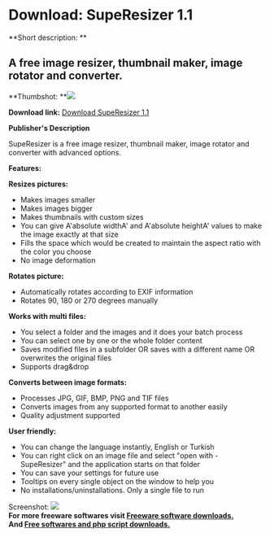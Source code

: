 # Download: SupeResizer 1.1

**Short description: **

## A free image resizer, thumbnail maker, image rotator and converter.

  
**Thumbshot: **![](http://www.freewarefiles.com/screenshot/superesizer_md.jpg)   
  
**Download link:** [Download SupeResizer 1.1](http://freesoftwares.boysofts.com/SupeResizer_program_65248.html)  
  

**Publisher's Description**  
  

SupeResizer is a free image resizer, thumbnail maker, image rotator and
converter with advanced options.

**Features:**

**Resizes pictures:**

  * Makes images smaller 
  * Makes images bigger 
  * Makes thumbnails with custom sizes 
  * You can give A'absolute widthA' and A'absolute heightA' values to make the image exactly at that size 
  * Fills the space which would be created to maintain the aspect ratio with the color you choose 
  * No image deformation 

**Rotates picture:**

  * Automatically rotates according to EXIF information 
  * Rotates 90, 180 or 270 degrees manually 

**Works with multi files:**

  * You select a folder and the images and it does your batch process 
  * You can select one by one or the whole folder content 
  * Saves modified files in a subfolder OR saves with a different name OR overwrites the original files 
  * Supports drag&drop 

**Converts between image formats:**

  * Processes JPG, GIF, BMP, PNG and TIF files 
  * Converts images from any supported format to another easily 
  * Quality adjustment supported 

**User friendly:**

  * You can change the language instantly, English or Turkish 
  * You can right click on an image file and select "open with - SupeResizer" and the application starts on that folder 
  * You can save your settings for future use 
  * Tooltips on every single object on the window to help you 
  * No installations/uninstallations. Only a single file to run 

  
  
Screenshot: ![](http://www.freewarefiles.com/screenshot/superesizer.jpg)  
**For more freeware softwares visit [Freeware software downloads.](http://freesoftwares.boysofts.com/)**   
**And [Free softwares and php script downloads.](http://www.boysofts.com/)**


